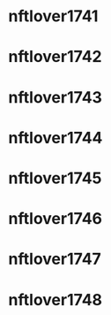 # nftlover1741
# nftlover1742
# nftlover1743
# nftlover1744
# nftlover1745
# nftlover1746
# nftlover1747
# nftlover1748
